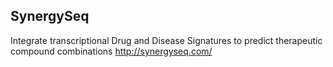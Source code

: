 ## SynergySeq
Integrate transcriptional Drug and Disease Signatures to predict therapeutic compound combinations
http://synergyseq.com/ 
